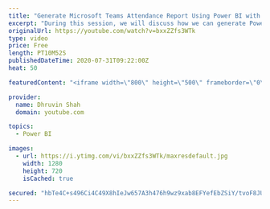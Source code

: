 ```yaml
---
title: "Generate Microsoft Teams Attendance Report Using Power BI with few Clicks"
excerpt: "During this session, we will discuss how we can generate Power BI report for our Meeting Attendance with just few clicks.  I have developed one Power BI report which will take input from Teams Attendance report and develop stunning, Powerful Power BI report for us. All the steps I have mentioned in detail."
originalUrl: https://youtube.com/watch?v=bxxZZfs3WTk
type: video
price: Free
length: PT10M52S
publishedDateTime: 2020-07-31T09:22:00Z
heat: 50

featuredContent: "<iframe width=\"800\" height=\"500\" frameborder=\"0\" src=\"https://www.youtube.com/embed/bxxZZfs3WTk\" allow=\"accelerometer; autoplay; encrypted-media; gyroscope; picture-in-picture\" allowfullscreen></iframe>"

provider:
  name: Dhruvin Shah
  domain: youtube.com

topics:
  - Power BI

images:
  - url: https://i.ytimg.com/vi/bxxZZfs3WTk/maxresdefault.jpg
    width: 1280
    height: 720
    isCached: true

secured: "hbTe4C+s496Ci4C49X8hIeJw657A3h476h9wz9xab8EFYefEbZSiY/tvoF8JU+1VpVVcxpsvzRrztZ+25SaJiPcsV9+9To8WJzXpvGHLF+qU4j6f4Ki0WUbLCFEpap0zrYlrN41w7H9CwsLmXi9YJSBL88vkbrzRruXDOJP1N3s9Yu3N42F2KHS29aZRoJNpqjtFkAMNQTGfw1m+bF8E2noB2eApjgdU2NfWq+z9zILS3V6XHQLJcHQbTj7J3xFxNa09NnbAqlqO9ncs5ZEn3cra4jDsMAWOhAde6D4uPpwkAECOnr+K1b5UI6BWnL5dMppypQZ8W+S/599xhgQN76j7H8tddqWAg46sRzAvXhh3OPKDpdGs3Ac9b4D+EgrOZfeyIGvL2KJRPMGPe2hzvUjVVkTpi6tLkp//maSZKj4=;gmU+YXc6hVvwvNaN9lyjsg=="
---
```


